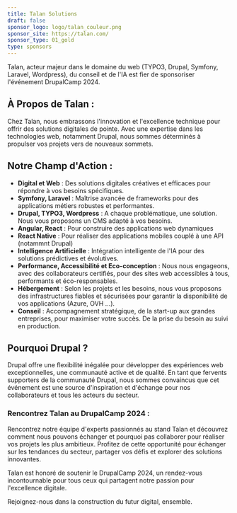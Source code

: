 ```yaml
---
title: Talan Solutions
draft: false
sponsor_logo: logo/talan_couleur.png
sponsor_site: https://talan.com/
sponsor_type: 01_gold
type: sponsors
---
```

Talan, acteur majeur dans le domaine du web (TYPO3, Drupal, Symfony, Laravel, Wordpress), du conseil et de l'IA est fier de sponsoriser l'événement DrupalCamp 2024.

## À Propos de Talan :

Chez Talan, nous embrassons l'innovation et l'excellence technique pour offrir des solutions digitales de pointe. Avec une expertise dans les technologies web, notamment Drupal, nous sommes déterminés à propulser vos projets vers de nouveaux sommets.

## Notre Champ d'Action :

* **Digital et Web** : Des solutions digitales créatives et efficaces pour répondre à vos besoins spécifiques.
* **Symfony, Laravel** : Maîtrise avancée de frameworks pour des applications métiers robustes et performantes.
* **Drupal, TYPO3, Wordpress** : A chaque problématique, une solution. Nous vous proposons un CMS adapté à vos besoins.
* **Angular, React** : Pour construire des applications web dynamiques
* **React Native** : Pour réaliser des applications mobiles couplé à une API (notammnt Drupal)
* **Intelligence Artificielle** : Intégration intelligente de l'IA pour des solutions prédictives et évolutives.
* **Performance, Accessibilité et Eco-conception** : Nous nous engageons, avec des collaborateurs certifiés, pour des sites web accessibles à tous, performants et éco-responsables.
* **Hébergement** : Selon les projets et les besoins, nous vous proposons des infrastructures fiables et sécurisées pour garantir la disponibilité de vos applications (Azure, OVH …).
* **Conseil** : Accompagnement stratégique, de la start-up aux grandes entreprises, pour maximiser votre succès. De la prise du besoin au suivi en production.

## Pourquoi Drupal ?

Drupal offre une flexibilité inégalée pour développer des expériences web exceptionnelles, une communauté active et de qualité. En tant que fervents supporters de la communauté Drupal, nous sommes convaincus que cet événement est une source d'inspiration et d'échange pour nos collaborateurs et tous les acteurs du secteur.

### Rencontrez Talan au DrupalCamp 2024 :

Rencontrez notre équipe d'experts passionnés au stand Talan et découvrez comment nous pouvons échanger et pourquoi pas collaborer pour réaliser vos projets les plus ambitieux. Profitez de cette opportunité pour échanger sur les tendances du secteur, partager vos défis et explorer des solutions innovantes.

Talan est honoré de soutenir le DrupalCamp 2024, un rendez-vous incontournable pour tous ceux qui partagent notre passion pour l'excellence digitale.

Rejoignez-nous dans la construction du futur digital, ensemble.